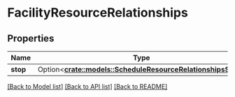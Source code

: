 # FacilityResourceRelationships

## Properties

Name | Type | Description | Notes
------------ | ------------- | ------------- | -------------
**stop** | Option<[**crate::models::ScheduleResourceRelationshipsStop**](ScheduleResource_relationships_stop.md)> |  | [optional]

[[Back to Model list]](../README.md#documentation-for-models) [[Back to API list]](../README.md#documentation-for-api-endpoints) [[Back to README]](../README.md)


